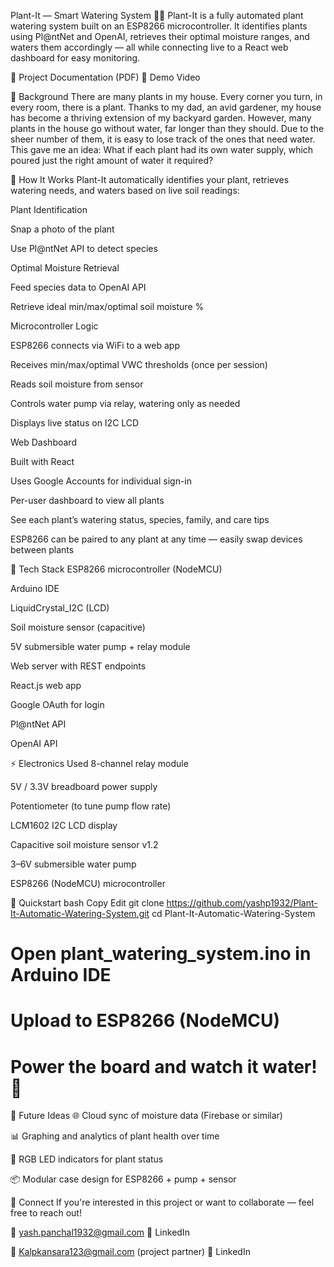 Plant-It — Smart Watering System 🌿🚰
Plant-It is a fully automated plant watering system built on an ESP8266 microcontroller. It identifies plants using Pl@ntNet and OpenAI, retrieves their optimal moisture ranges, and waters them accordingly — all while connecting live to a React web dashboard for easy monitoring.

📄 Project Documentation (PDF)
🎥 Demo Video

🌱 Background
There are many plants in my house. Every corner you turn, in every room, there is a plant. Thanks to my dad, an avid gardener, my house has become a thriving extension of my backyard garden. However, many plants in the house go without water, far longer than they should. Due to the sheer number of them, it is easy to lose track of the ones that need water. This gave me an idea:
What if each plant had its own water supply, which poured just the right amount of water it required?

🧠 How It Works
Plant-It automatically identifies your plant, retrieves watering needs, and waters based on live soil readings:

Plant Identification

Snap a photo of the plant

Use Pl@ntNet API to detect species

Optimal Moisture Retrieval

Feed species data to OpenAI API

Retrieve ideal min/max/optimal soil moisture %

Microcontroller Logic

ESP8266 connects via WiFi to a web app

Receives min/max/optimal VWC thresholds (once per session)

Reads soil moisture from sensor

Controls water pump via relay, watering only as needed

Displays live status on I2C LCD

Web Dashboard

Built with React

Uses Google Accounts for individual sign-in

Per-user dashboard to view all plants

See each plant’s watering status, species, family, and care tips

ESP8266 can be paired to any plant at any time — easily swap devices between plants

🔧 Tech Stack
ESP8266 microcontroller (NodeMCU)

Arduino IDE

LiquidCrystal_I2C (LCD)

Soil moisture sensor (capacitive)

5V submersible water pump + relay module

Web server with REST endpoints

React.js web app

Google OAuth for login

Pl@ntNet API

OpenAI API

⚡️ Electronics Used
8-channel relay module

5V / 3.3V breadboard power supply

Potentiometer (to tune pump flow rate)

LCM1602 I2C LCD display

Capacitive soil moisture sensor v1.2

3–6V submersible water pump

ESP8266 (NodeMCU) microcontroller

🚀 Quickstart
bash
Copy
Edit
git clone https://github.com/yashp1932/Plant-It-Automatic-Watering-System.git
cd Plant-It-Automatic-Watering-System
# Open plant_watering_system.ino in Arduino IDE
# Upload to ESP8266 (NodeMCU)
# Power the board and watch it water! 🌱
🔭 Future Ideas
🌐 Cloud sync of moisture data (Firebase or similar)

📊 Graphing and analytics of plant health over time

🌈 RGB LED indicators for plant status

📦 Modular case design for ESP8266 + pump + sensor

🤝 Connect
If you're interested in this project or want to collaborate — feel free to reach out!

📧 yash.panchal1932@gmail.com
🔗 LinkedIn

📧 Kalpkansara123@gmail.com (project partner)
🔗 LinkedIn
